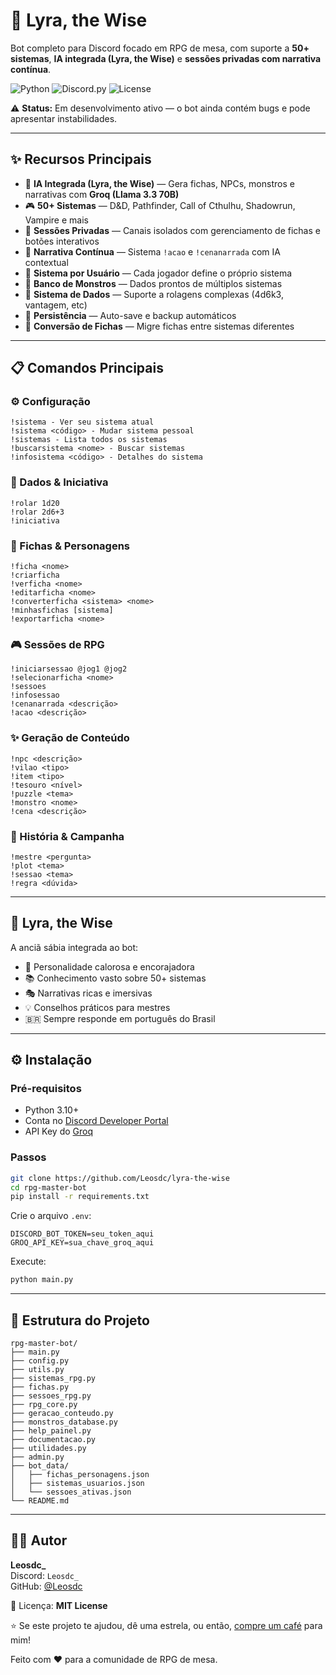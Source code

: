# 🎲 Lyra, the Wise

Bot completo para Discord focado em RPG de mesa, com suporte a **50+ sistemas**, **IA integrada (Lyra, the Wise)** e **sessões privadas com narrativa contínua**.

![Python](https://img.shields.io/badge/Python-3.10+-blue.svg)
![Discord.py](https://img.shields.io/badge/Discord.py-2.0+-green.svg)
![License](https://img.shields.io/badge/License-MIT-yellow.svg)

⚠️ **Status:** Em desenvolvimento ativo — o bot ainda contém bugs e pode apresentar instabilidades.

---

## ✨ Recursos Principais

- 🤖 **IA Integrada (Lyra, the Wise)** — Gera fichas, NPCs, monstros e narrativas com **Groq (Llama 3.3 70B)**
- 🎮 **50+ Sistemas** — D&D, Pathfinder, Call of Cthulhu, Shadowrun, Vampire e mais
- 🔐 **Sessões Privadas** — Canais isolados com gerenciamento de fichas e botões interativos
- 📖 **Narrativa Contínua** — Sistema `!acao` e `!cenanarrada` com IA contextual
- 🎯 **Sistema por Usuário** — Cada jogador define o próprio sistema
- 👹 **Banco de Monstros** — Dados prontos de múltiplos sistemas
- 🎲 **Sistema de Dados** — Suporte a rolagens complexas (4d6k3, vantagem, etc)
- 💾 **Persistência** — Auto-save e backup automáticos
- 🔄 **Conversão de Fichas** — Migre fichas entre sistemas diferentes

---

## 📋 **Comandos Principais**

### ⚙️ Configuração
```
!sistema - Ver seu sistema atual
!sistema <código> - Mudar sistema pessoal
!sistemas - Lista todos os sistemas
!buscarsistema <nome> - Buscar sistemas
!infosistema <código> - Detalhes do sistema
```

### 🎲 Dados & Iniciativa
```
!rolar 1d20
!rolar 2d6+3
!iniciativa
```

### 👤 Fichas & Personagens
```
!ficha <nome>
!criarficha
!verficha <nome>
!editarficha <nome>
!converterficha <sistema> <nome>
!minhasfichas [sistema]
!exportarficha <nome>
```

### 🎮 Sessões de RPG
```
!iniciarsessao @jog1 @jog2
!selecionarficha <nome>
!sessoes
!infosessao
!cenanarrada <descrição>
!acao <descrição>
```

### ✨ Geração de Conteúdo
```
!npc <descrição>
!vilao <tipo>
!item <tipo>
!tesouro <nível>
!puzzle <tema>
!monstro <nome>
!cena <descrição>
```

### 📖 História & Campanha
```
!mestre <pergunta>
!plot <tema>
!sessao <tema>
!regra <dúvida>
```

---

## 🎨 **Lyra, the Wise**
A anciã sábia integrada ao bot:

- 🌟 Personalidade calorosa e encorajadora  
- 📚 Conhecimento vasto sobre 50+ sistemas  
- 🎭 Narrativas ricas e imersivas  
- 💡 Conselhos práticos para mestres  
- 🇧🇷 Sempre responde em português do Brasil  

---

## ⚙️ Instalação

### Pré-requisitos
- Python 3.10+  
- Conta no [Discord Developer Portal](https://discord.com/developers/applications)  
- API Key do [Groq](https://console.groq.com)

### Passos
```bash
git clone https://github.com/Leosdc/lyra-the-wise
cd rpg-master-bot
pip install -r requirements.txt
```

Crie o arquivo `.env`:
```
DISCORD_BOT_TOKEN=seu_token_aqui
GROQ_API_KEY=sua_chave_groq_aqui
```

Execute:
```bash
python main.py
```

---

## 🧩 Estrutura do Projeto
```
rpg-master-bot/
├── main.py
├── config.py
├── utils.py
├── sistemas_rpg.py
├── fichas.py
├── sessoes_rpg.py
├── rpg_core.py
├── geracao_conteudo.py
├── monstros_database.py
├── help_painel.py
├── documentacao.py
├── utilidades.py
├── admin.py
├── bot_data/
│   ├── fichas_personagens.json
│   ├── sistemas_usuarios.json
│   └── sessoes_ativas.json
└── README.md
```

---

## 👨‍💻 Autor
**Leosdc_**  
Discord: `Leosdc_`  
GitHub: [@Leosdc](https://github.com/Leosdc)

📜 Licença: **MIT License**  

⭐ Se este projeto te ajudou, dê uma estrela, ou então, [compre um café](https://ko-fi.com/leosdc) para mim! 

Feito com ❤️ para a comunidade de RPG de mesa.

